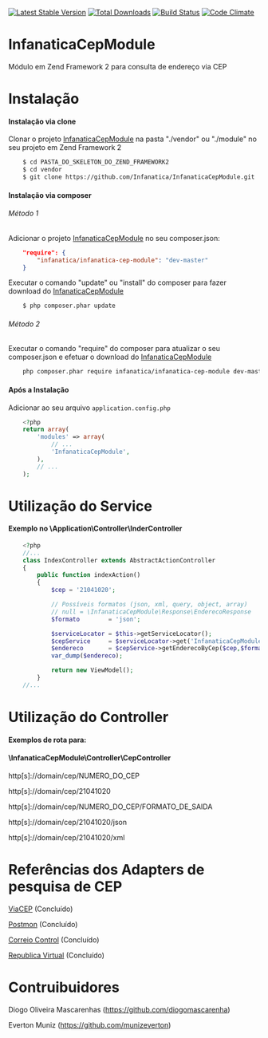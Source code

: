 [![Latest Stable Version](https://poser.pugx.org/infanatica/infanatica-cep-module/v/stable)](https://packagist.org/packages/infanatica/infanatica-cep-module)
[![Total Downloads](https://poser.pugx.org/infanatica/infanatica-cep-module/downloads)](https://packagist.org/packages/infanatica/infanatica-cep-module)
[![Build Status](https://travis-ci.org/Infanatica/InfanaticaCepModule.svg?branch=master)](https://travis-ci.org/Infanatica/InfanaticaCepModule)
[![Code Climate](https://codeclimate.com/github/Infanatica/InfanaticaCepModule/badges/gpa.svg)](https://codeclimate.com/github/Infanatica/InfanaticaCepModule)
# InfanaticaCepModule

Módulo em Zend Framework 2 para consulta de endereço via CEP

# Instalação

#### Instalação via clone

Clonar o projeto [InfanaticaCepModule](https://github.com/Infanatica/InfanaticaCepModule.git) na pasta "./vendor" ou "./module" no seu projeto em Zend Framework 2

```bash
    $ cd PASTA_DO_SKELETON_DO_ZEND_FRAMEWORK2
    $ cd vendor
    $ git clone https://github.com/Infanatica/InfanaticaCepModule.git
```

#### Instalação via composer

###### Método 1

Adicionar o projeto [InfanaticaCepModule](https://packagist.org/packages/infanatica/infanatica-cep-module) no seu composer.json:


```json
    "require": {
        "infanatica/infanatica-cep-module": "dev-master"
    }
```
Executar o comando "update" ou "install" do composer para fazer download do [InfanaticaCepModule](https://packagist.org/packages/infanatica/infanatica-cep-module)

```bash
    $ php composer.phar update
```

###### Método 2

Executar o comando "require" do composer para atualizar o seu composer.json e efetuar o download do [InfanaticaCepModule](https://packagist.org/packages/infanatica/infanatica-cep-module)

```bash
	php composer.phar require infanatica/infanatica-cep-module dev-master
```


#### Após a Instalação

Adicionar ao seu arquivo `application.config.php` 

```php
    <?php
    return array(
        'modules' => array(
            // ...
            'InfanaticaCepModule',
        ),
        // ...
    );
```

# Utilização do Service 
#### Exemplo no \Application\Controller\InderController

```php
	<?php
	//...
	class IndexController extends AbstractActionController
	{
		public function indexAction()
	    {
			$cep = '21041020';

			// Possíveis formatos (json, xml, query, object, array)
			// null = \InfanaticaCepModule\Response\EnderecoResponse
			$formato        = 'json';

			$serviceLocator = $this->getServiceLocator();
			$cepService     = $serviceLocator->get('InfanaticaCepModule\Service\CepService');
			$endereco       = $cepService->getEnderecoByCep($cep,$formato);
			var_dump($endereco);

	        return new ViewModel();
	    }
    //...
```

# Utilização do Controller 
#### Exemplos de rota para:
#### \InfanaticaCepModule\Controller\CepController


http[s]://domain/cep/NUMERO_DO_CEP</div>

http[s]://domain/cep/21041020</div>

http[s]://domain/cep/NUMERO_DO_CEP/FORMATO_DE_SAIDA</div>

http[s]://domain/cep/21041020/json

http[s]://domain/cep/21041020/xml


# Referências dos Adapters de pesquisa de CEP

[ViaCEP](http://viacep.com.br/) (Concluído)

[Postmon](http://postmon.com.br/) (Concluído)

[Correio Control](http://avisobrasil.com.br/correio-control/api-de-consulta-de-cep/) (Concluído)

[Republica Virtual](http://www.republicavirtual.com.br/cep/) (Concluído)


# Contruibuidores

Diogo Oliveira Mascarenhas (https://github.com/diogomascarenha)

Everton Muniz (https://github.com/munizeverton)
